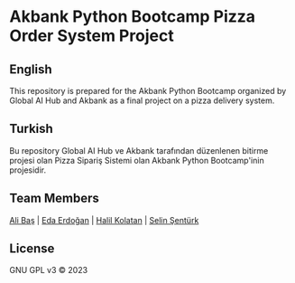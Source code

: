 # Akbank Python Bootcamp Pizza Order System Project

## English
This repository is prepared for the Akbank Python Bootcamp organized by Global AI Hub and Akbank as a final project on a pizza delivery system.

## Turkish
Bu repository Global AI Hub ve Akbank tarafından düzenlenen bitirme projesi olan Pizza Sipariş Sistemi olan Akbank Python Bootcamp'inin projesidir.


## Team Members
[Ali Baş](https://github.com/Alibbas) | [Eda Erdoğan](https://github.com/eda-erdogan) | [Halil Kolatan](https://github.com/hkolatan) | [Selin Şentürk](https://github.com/selinsenturk)


## License

GNU GPL v3 © 2023 

